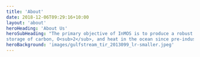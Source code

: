 ```yaml
---
title: 'About'
date: 2018-12-06T09:29:16+10:00
layout: 'about'
heroHeading: 'About Us'
heroSubHeading: "The primary objective of InMOS is to produce a robust global synthesis of the cycling, redistribution and
storage of carbon, O<sub>2</sub>, and heat in the ocean since pre-industrial times."
heroBackground: 'images/gulfstream_tir_2013099_lr-smaller.jpeg'
---
```

